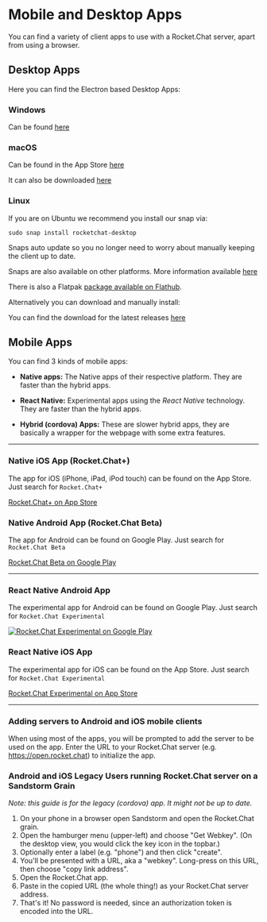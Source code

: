 # Mobile and Desktop Apps

You can find a variety of client apps to use with a Rocket.Chat server, apart from using a browser.

## Desktop Apps

Here you can find the Electron based Desktop Apps:

### Windows

Can be found [here](https://rocket.chat/download)

### macOS

Can be found in the App Store [here](https://itunes.apple.com/app/rocket.chat/id1086818840)

It can also be downloaded [here](https://github.com/RocketChat/Rocket.Chat.Electron)

### Linux

If you are on Ubuntu we recommend you install our snap via:

```
sudo snap install rocketchat-desktop
```

Snaps auto update so you no longer need to worry about manually keeping the client up to date.

Snaps are also available on other platforms. More information available [here](https://snapcraft.io/docs/core/install)

There is also a Flatpak [package available on Flathub](https://flathub.org/apps/details/chat.rocket.RocketChat).

Alternatively you can download and manually install:

You can find the download for the latest releases [here](https://github.com/RocketChat/Rocket.Chat.Electron/releases)

## Mobile Apps

You can find 3 kinds of mobile apps:

- **Native apps:** The Native apps of their respective platform. They are faster than the hybrid apps.

- **React Native:** Experimental apps using the _React Native_ technology. They are faster than the hybrid apps.

- **Hybrid (cordova) Apps:** These are slower hybrid apps, they are basically a wrapper for the webpage with some extra features.

- - -

### Native iOS App (Rocket.Chat+)

The app for iOS (iPhone, iPad, iPod touch) can be found on the App Store. Just search for `Rocket.Chat+`

[Rocket.Chat+ on App Store](https://itunes.apple.com/us/app/rocket-chat/id1148741252?mt=8)

### Native Android App (Rocket.Chat Beta)

The app for Android can be found on Google Play. Just search for `Rocket.Chat Beta`

[Rocket.Chat Beta on Google Play](https://play.google.com/store/apps/details?id=chat.rocket.android)

- - -

### React Native Android App

The experimental app for Android can be found on Google Play. Just search for `Rocket.Chat Experimental`

[![Rocket.Chat Experimental on Google Play](https://play.google.com/store/apps/details?id=chat.rocket.reactnative)](https://play.google.com/store/apps/details?id=chat.rocket.reactnative)

### React Native iOS App

The experimental app for iOS can be found on the App Store. Just search for `Rocket.Chat Experimental`

[Rocket.Chat Experimental on App Store](https://itunes.apple.com/us/app/rocket-chat-experimental/id1272915472)

- - -

### Adding servers to Android and iOS mobile clients

When using most of the apps, you will be prompted to add the server to be used on the app. Enter the URL to your Rocket.Chat server (e.g. <https://open.rocket.chat>) to initialize the app.

### Android and iOS Legacy Users running Rocket.Chat server on a Sandstorm Grain

_Note: this guide is for the legacy (cordova) app. It might not be up to date._

1. On your phone in a browser open Sandstorm and open the Rocket.Chat grain.
2. Open the hamburger menu (upper-left) and choose "Get Webkey". (On the desktop view, you would click the key icon in the topbar.)
3. Optionally enter a label (e.g. "phone") and then click "create".
4. You'll be presented with a URL, aka a "webkey". Long-press on this URL, then choose "copy link address".
5. Open the Rocket.Chat app.
6. Paste in the copied URL (the whole thing!) as your Rocket.Chat server address.
7. That's it! No password is needed, since an authorization token is encoded into the URL.
